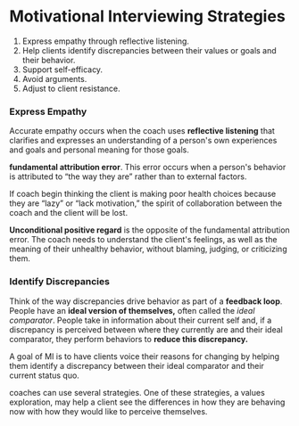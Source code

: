 # Motivational Interviewing Strategies



1. Express empathy through reflective listening. 
2. Help clients identify discrepancies between their values or goals and their behavior. 
3. Support self-efficacy. 
4. Avoid arguments.
5. Adjust to client resistance.

### Express Empathy

Accurate empathy occurs when the coach uses **reflective listening** that clarifies and expresses an understanding of a person's own experiences and goals and personal meaning for those goals.

**fundamental attribution error**. This error occurs when a person's behavior is attributed to “the way they are” rather than to external factors.

If coach begin thinking the client is making poor health choices because they are “lazy” or “lack motivation,” the spirit of collaboration between the coach and the client will be lost.

**Unconditional positive regard** is the opposite of the fundamental attribution error. The coach needs to understand the client's feelings, as well as the meaning of their unhealthy behavior, without blaming, judging, or criticizing them.



### Identify Discrepancies

Think of the way discrepancies drive behavior as part of a **feedback loop**. People have an **ideal version of themselves,** often called the _ideal comparator_. People take in information about their current self and, if a discrepancy is perceived between where they currently are and their ideal comparator, they perform behaviors to **reduce this discrepancy.** 

A goal of MI is to have clients voice their reasons for changing by helping them identify a discrepancy between their ideal comparator and their current status quo. 

 coaches can use several strategies. One of these strategies, a values exploration, may help a client see the differences in how they are behaving now with how they would like to perceive themselves.

